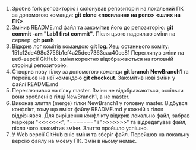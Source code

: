 1. Зробив fork репозиторію і склонував репозиторій на локальний ПК за допомогою команди: 
__git clone <посилання на репо> <шлях на ПК>__.
2. Змінив README.md файл та закомітив його до репозиторію: __git commit -am "Lab1 first commit"__.
   Після цього надсилаю зміни на сервер: __git push__
3. Відкрив лог комітів командою __git log__.
   Хеш останнього коміту: 151c12de498c3756b1ef4a25dee7363caa40ce81 
   Переглянув зміни на веб-версії GitHub: зміни коректно відображаються на головній сторінці репозиторію.
4. Створив нову гілку за допомогою команди __git branch NewBranch1__ та перейшов на неї командою __git checkout__. Закомітив нові зміни у файлі README.md 
5. Переключився на гілку master. Зміни не відображаються, оскільки вони зроблені в гілці NewBranch1, а не master.
6. Виконав злиття (merge) гілки NewBranch1 у головну master. Відбувся конфлікт, тому що вміст файлу README.md у кожній з гілок відрізнявся. 
Для вирішення конфлікту відкрив локально файл, забрав маркери "<<<<<<<", "=======" i ">>>>>>>" та відредагував файл, після чого закомітив зміни. Злиття пройшло успішно.
7. У Web версії GitHub вніс зміни та зберіг файл. Перейшов на локальну версію файлу на моєму ПК. Змін в ньому немає.

